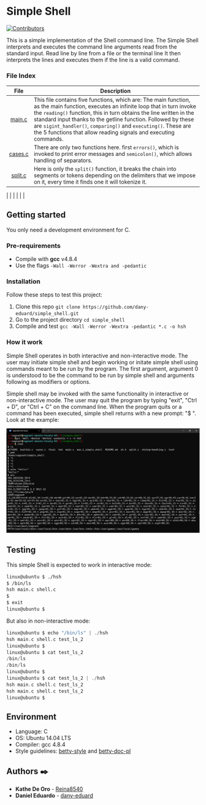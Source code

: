 # Simple Shell

[![Contributors][contributors-shield]][contributors-url]

This is a simple implementation of the Shell command line. The Simple Shell interprets and executes the command line arguments read from the standard input. Read line by line from a file or the terminal line It then interprets the lines and executes them if the line is a valid command.

### File Index
|File           |Description    |
|:-:	          |---	          |
|[main.c](https://github.com/dany-eduard/simple_shell/blob/main/main.c)               |This file contains five functions, which are: The main function, as the main function, executes an infinite loop that in turn invoke the ```reading()``` function, this in turn obtains the line written in the standard input thanks to the getline function. Followed by these are ```sigint_handler()```, ```comparing()``` and ```executing()```. These are the 5 functions that allow reading signals and executing commands.               |
|[cases.c](https://github.com/dany-eduard/simple_shell/blob/main/cases.c)               |There are only two functions here. first ```errors()```, which is invoked to print error messages and ```semicolon()```, which allows handling of separators.               |
|[split.c](https://github.com/dany-eduard/simple_shell/blob/main/split.c)               |Here is only the ```split()``` function, it breaks the chain into segments or tokens depending on the delimiters that we impose on it, every time it finds one it will tokenize it.               |

|               |               |
|               |               |


## Getting started
You only need a development environment for C. 

### Pre-requirements
* Compile with **gcc** v4.8.4
* Use the flags ```-Wall -Werror -Wextra and -pedantic```

### Installation

Follow these steps to test this project:
1) Clone this repo ```git clone https://github.com/dany-eduard/simple_shell.git```
2) Go to the project directory ```cd simple_shell```
3) Compile and test ```gcc -Wall -Werror -Wextra -pedantic *.c -o hsh```


### How it work
Simple Shell operates in both interactive and non-interactive mode. The user  may initiate simple shell and begin working or initate simple shell using commands meant to be run by the program. The first argument, argument 0 is understood to be the command to be  run by simple shell and arguments following as modifiers or options.

Simple shell may be invoked with the same functionality in interactive or non-interactive mode.  The user may quit the program  by  typing  "exit", "Ctrl + D", or "Ctrl + C" on the command line. When the program quits or a command has been executed, simple shell returns with a new prompt: "$ ". Look at the example:

![Example Simple_shell 2020-11-25 194147](https://raw.githubusercontent.com/dany-eduard/simple_shell/main/test/Example%20Simple_shell%202020-11-25%20194147.png)

## Testing
This simple Shell is expected to work in interactive mode:
```sh
linux@ubuntu $ ./hsh
$ /bin/ls
hsh main.c shell.c
$
$ exit
linux@ubuntu $
```
But also in non-interactive mode:
```c
linux@ubuntu $ echo "/bin/ls" | ./hsh
hsh main.c shell.c test_ls_2
linux@ubuntu $
linux@ubuntu $ cat test_ls_2
/bin/ls
/bin/ls
linux@ubuntu $
linux@ubuntu $ cat test_ls_2 | ./hsh
hsh main.c shell.c test_ls_2
hsh main.c shell.c test_ls_2
linux@ubuntu $
```


## Environment
* Language: C
* OS: Ubuntu 14.04 LTS
* Compiler: gcc 4.8.4
*  Style guidelines: [betty-style](https://github.com/holbertonschool/Betty/blob/master/betty-style.pl) and [betty-doc-pl](https://github.com/holbertonschool/Betty/blob/master/betty-doc.pl)  

## Authors ✒️
* **Kathe De Oro** - [Reina8540](https://github.com/Reina8540)
* **Daniel Eduardo** - [dany-eduard](https://github.com/dany-eduard)



[contributors-shield]: https://img.shields.io/github/contributors/dany-eduard/simple_shell?style=social&logo=appveyor
[contributors-url]: https://github.com/dany-eduard/simple_shell/graphs/contributors
